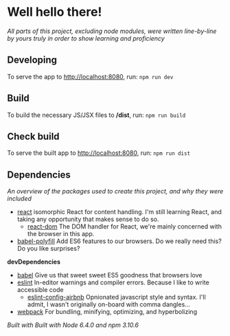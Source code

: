 # Well hello there!

_All parts of this project, excluding node modules, were written line-by-line by yours truly in order to show learning and proficiency_

## Developing

To serve the app to [http://localhost:8080](http://localhost:8080), run: `npm run dev`

## Build
To build the necessary JS/JSX files to __/dist__, run: `npm run build`

## Check build
To serve the built app to [http://localhost:8080](http://localhost:8080), run: `npm run dist`

## Dependencies
_An overview of the packages used to create this project, and why they were included_

- [react] isomorphic React for content handling. I'm still learning React, and taking any opportunity that makes sense to do so.
  - [react-dom] The DOM handler for React, we're mainly concerned with the browser in this app.
- [babel-polyfill] Add ES6 features to our browsers. Do we really need this? Do you like surprises?

[react]: https://github.com/facebook/react
[react-dom]: https://www.npmjs.com/package/react-dom
[babel-polyfill]: https://github.com/babel/babel/tree/master/packages/babel-polyfill

**devDependencies**
- [babel] Give us that sweet sweet ES5 goodness that browsers love
- [eslint] In-editor warnings and compiler errors. Because I like to write accessible code
  - [eslint-config-airbnb] Opnionated javascript style and syntax. I'll admit, I wasn't originally on-board with comma dangles...
- [webpack] For bundling, minifying, optimizing, and hyperbolizing

[babel]: https://github.com/babel/babel
[eslint]: https://github.com/eslint/eslint
[webpack]: https://github.com/webpack/webpack
[eslint-config-airbnb]: https://github.com/airbnb/javascript

_Built with Built with Node 6.4.0 and npm 3.10.6_
